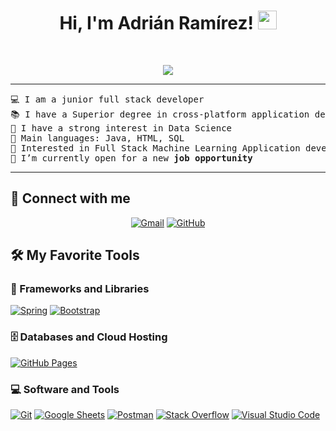 <h1 align="center">
Hi, I'm Adrián Ramírez!
	<a href="https://github.com/Bouaskaoun" target="_self">
		<img src="https://media.giphy.com/media/hvRJCLFzcasrR4ia7z/giphy.gif" width="30">
	</a>
</h1>
<br/>
<p align="center">
	<a href="https://github.com/Bouaskaoun">
		<img src="https://readme-typing-svg.herokuapp.com?lines=Software+Developer;Freelancer;ICT+Support+Technician;Always%20learning%20new%20things&center=true&width=380&height=45">
	</a>
</p>

<hr>

<pre>
💻 I am a junior full stack developer
📚 I have a Superior degree in cross-platform application development from the Institute Nicolau Copernic at Spain
📝 I have a strong interest in Data Science
🌟 Main languages: Java, HTML, SQL
🚩 Interested in Full Stack Machine Learning Application development
🤔 I’m currently open for a new <b>job opportunity</b>
</pre>
<hr>

## 🤝 Connect with me
<p align="center">
	<a href="mailto:adramirezlop@gmail.com"><img img src="https://img.shields.io/badge/gmail-%23EA4335.svg?style=plastic&logo=gmail&logoColor=white" alt="Gmail"/></a>	
	<a href="https://github.com/Ramirezad"><img src="https://img.shields.io/badge/github-%23181717.svg?style=plastic&logo=github&logoColor=white" alt="GitHub"/></a>	
</p>

## 🛠️ My Favorite Tools



### 🧰 Frameworks and Libraries

<p>
    <a href="https://github.com/ramirezad"><img alt="Spring" src="https://img.shields.io/badge/Spring%20Boot%20-%2334A853.svg?logo=Springboot&logoColor=white"></a>
    <a href="https://github.com/ramirezad"><img alt="Bootstrap" src="https://img.shields.io/badge/Bootstrap%20-%23150458.svg?logo=Bootstrap&logoColor=white"></a>
</p>

### 🗄️ Databases and Cloud Hosting

<p>
    <a href="https://github.com/ramirezad"><img alt="GitHub Pages" src="https://img.shields.io/badge/GitHub%20Pages-%23327FC7.svg?logo=github&logoColor=white"></a>    
</p>

### 💻 Software and Tools

<p>    
    <a href="https://github.com/ramirezad"><img alt="Git" src="https://img.shields.io/badge/Git%20-%23F05033.svg?logo=git&logoColor=white"></a>
    <a href="https://github.com/ramirezad"><img alt="Google Sheets" src="https://img.shields.io/badge/Google%20Sheets%20-%2334A853.svg?logo=google%20sheets&logoColor=white"></a>    
    <a href="https://github.com/ramirezad"><img alt="Postman" src="https://img.shields.io/badge/Postman-FF6C37?logo=postman&logoColor=white"></a>
    <a href="https://github.com/ramirezad"><img alt="Stack Overflow" src="https://img.shields.io/badge/-Stack%20Overflow-FE7A16?logo=stack-overflow&logoColor=white"></a>
    <a href="https://github.com/ramirezad"><img alt="Visual Studio Code" src="https://img.shields.io/badge/Visual%20Studio%20Code-0078d7.svg?logo=visual-studio-code&logoColor=white"></a>
</p>
</br>

